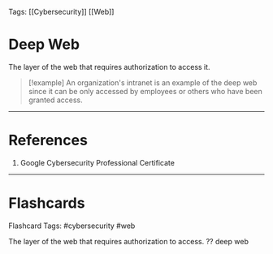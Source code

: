 Tags: [[Cybersecurity]] [[Web]]
# Deep Web

The layer of the web that requires authorization to access it.

>[!example] An organization's intranet is an example of the deep web since it can be only accessed by employees or others who have been granted access.

---
# References

1. Google Cybersecurity Professional Certificate

---
# Flashcards

Flashcard Tags: #cybersecurity #web 

The layer of the web that requires authorization to access.
??
deep web
<!--SR:!2024-05-12,13,290!2024-06-16,39,290-->